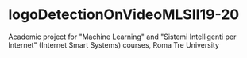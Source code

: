 # logoDetectionOnVideoMLSII19-20
Academic project for "Machine Learning" and "Sistemi Intelligenti per Internet" (Internet Smart Systems) courses, Roma Tre University 
